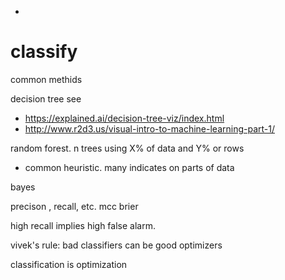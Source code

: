 -

# classify

common methids

decision tree see
- https://explained.ai/decision-tree-viz/index.html
- http://www.r2d3.us/visual-intro-to-machine-learning-part-1/

random forest. n trees using X% of data and Y% or rows
- common heuristic. many indicates on parts of data

bayes

precison , recall, etc. mcc brier

high recall implies high false alarm.

vivek's rule: bad classifiers can be good optimizers

classification is optimization 
